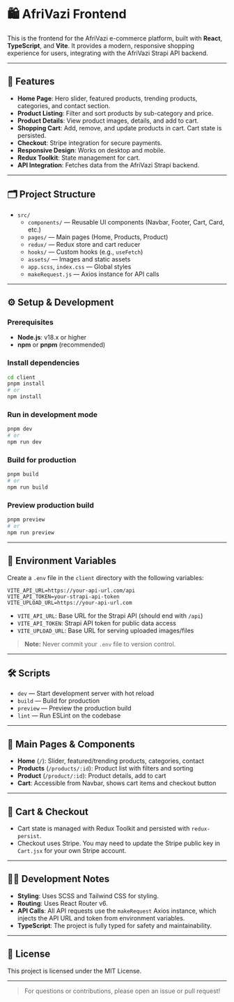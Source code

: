 # 🛍️ AfriVazi Frontend

This is the frontend for the AfriVazi e-commerce platform, built with **React**, **TypeScript**, and **Vite**. It provides a modern, responsive shopping experience for users, integrating with the AfriVazi Strapi API backend.

---

## 🚀 Features

- **Home Page**: Hero slider, featured products, trending products, categories, and contact section.
- **Product Listing**: Filter and sort products by sub-category and price.
- **Product Details**: View product images, details, and add to cart.
- **Shopping Cart**: Add, remove, and update products in cart. Cart state is persisted.
- **Checkout**: Stripe integration for secure payments.
- **Responsive Design**: Works on desktop and mobile.
- **Redux Toolkit**: State management for cart.
- **API Integration**: Fetches data from the AfriVazi Strapi backend.

---

## 🗂️ Project Structure

- `src/`
  - `components/` — Reusable UI components (Navbar, Footer, Cart, Card, etc.)
  - `pages/` — Main pages (Home, Products, Product)
  - `redux/` — Redux store and cart reducer
  - `hooks/` — Custom hooks (e.g., `useFetch`)
  - `assets/` — Images and static assets
  - `app.scss`, `index.css` — Global styles
  - `makeRequest.js` — Axios instance for API calls

---

## ⚙️ Setup & Development

### Prerequisites

- **Node.js**: v18.x or higher
- **npm** or **pnpm** (recommended)

### Install dependencies

```bash
cd client
pnpm install
# or
npm install
```

### Run in development mode

```bash
pnpm dev
# or
npm run dev
```

### Build for production

```bash
pnpm build
# or
npm run build
```

### Preview production build

```bash
pnpm preview
# or
npm run preview
```

---

## 🔑 Environment Variables

Create a `.env` file in the `client` directory with the following variables:

```env
VITE_API_URL=https://your-api-url.com/api
VITE_API_TOKEN=your-strapi-api-token
VITE_UPLOAD_URL=https://your-api-url.com
```

- `VITE_API_URL`: Base URL for the Strapi API (should end with `/api`)
- `VITE_API_TOKEN`: Strapi API token for public data access
- `VITE_UPLOAD_URL`: Base URL for serving uploaded images/files

> **Note:** Never commit your `.env` file to version control.

---

## 🛠️ Scripts

- `dev` — Start development server with hot reload
- `build` — Build for production
- `preview` — Preview the production build
- `lint` — Run ESLint on the codebase

---

## 🧩 Main Pages & Components

- **Home** (`/`): Slider, featured/trending products, categories, contact
- **Products** (`/products/:id`): Product list with filters and sorting
- **Product** (`/product/:id`): Product details, add to cart
- **Cart**: Accessible from Navbar, shows cart items and checkout button

---

## 🛒 Cart & Checkout

- Cart state is managed with Redux Toolkit and persisted with `redux-persist`.
- Checkout uses Stripe. You may need to update the Stripe public key in `Cart.jsx` for your own Stripe account.

---

## 🧑‍💻 Development Notes

- **Styling**: Uses SCSS and Tailwind CSS for styling.
- **Routing**: Uses React Router v6.
- **API Calls**: All API requests use the `makeRequest` Axios instance, which injects the API URL and token from environment variables.
- **TypeScript**: The project is fully typed for safety and maintainability.

---

## 📝 License

This project is licensed under the MIT License.

---

> For questions or contributions, please open an issue or pull request!
